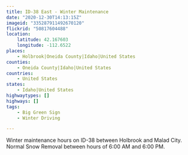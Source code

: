 ```yaml
---
title: ID-38 East - Winter Maintenance
date: "2020-12-30T14:13:15Z"
imageid: "335287911492670120"
flickrid: "50817604488"
location:
    latitude: 42.167603
    longitude: -112.6522
places:
    - Holbrook|Oneida County|Idaho|United States
counties:
    - Oneida County|Idaho|United States
countries:
    - United States
states:
    - Idaho|United States
highwaytypes: []
highways: []
tags:
    - Big Green Sign
    - Winter Driving

---
```

Winter maintenance hours on ID-38 between Holbrook and Malad City.  Normal Snow Removal between hours of 6:00 AM and 6:00 PM.